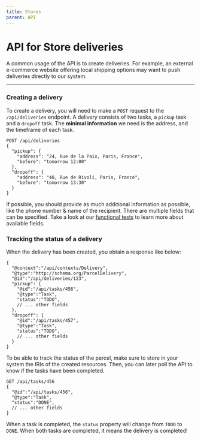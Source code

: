 ```yaml
---
title: Stores
parent: API
---
```


# API for Store deliveries

<div class="alert alert-success" role="alert">
A common usage of the API is to create deliveries. For example, an external e-commerce website offering local shipping options may want to push deliveries directly to our system.
</div>

---

### Creating a delivery

To create a delivery, you will need to make a `POST` request to the `/api/deliveries` endpoint.
A delivery consists of two tasks, a `pickup` task and a `dropoff` task.
The **minimal information** we need is the address, and the timeframe of each task.

```
POST /api/deliveries
{
  "pickup": {
    "address": "24, Rue de la Paix, Paris, France",
    "before": "tomorrow 12:00"
  },
  "dropoff": {
    "address": "48, Rue de Rivoli, Paris, France",
    "before": "tomorrow 13:30"
  }
}
```

If possible, you should provide as much additional information as possible, like the phone number & name of the recipient.
There are multiple fields that can be specified.
Take a look at our [functional tests](https://github.com/coopcycle/coopcycle-web/blob/master/features/deliveries.feature) to learn more about available fields.

### Tracking the status of a delivery

When the delivery has been created, you obtain a response like below:

```
{
  "@context":"/api/contexts/Delivery",
  "@type":"http://schema.org/ParcelDelivery",
  "@id":"/api/deliveries/123",
  "pickup": {
    "@id":"/api/tasks/456",
    "@type":"Task",
    "status":"TODO",
    // ... other fields
  },
  "dropoff": {
    "@id":"/api/tasks/457",
    "@type":"Task",
    "status":"TODO",
    // ... other fields
  }
}
```

To be able to track the status of the parcel, make sure to store in your system the IRIs of the created resources.
Then, you can later poll the API to know if the tasks have been completed.

```
GET /api/tasks/456
{
  "@id":"/api/tasks/456",
  "@type":"Task",
  "status":"DONE",
  // ... other fields
}
```

When a task is completed, the `status` property will change from `TODO` to `DONE`.
When both tasks are completed, it means the delivery is completed!
